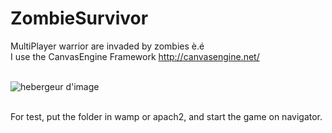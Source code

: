 ZombieSurvivor
==============

MultiPlayer warrior are invaded by zombies è.é <br>
I use the CanvasEngine Framework http://canvasengine.net/<br><br>

<img src="http://nsa33.casimages.com/img/2014/05/24/140524102010727002.png" alt="hebergeur d'image" border="0"/><br><br>

For test, put the folder in wamp or apach2, and start the game on navigator.


